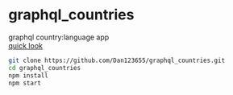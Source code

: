 
# graphql_countries
graphql country:language app  
[quick look](https://dan123655.github.io/graphql_countries/)   
```bash
git clone https://github.com/Dan123655/graphql_countries.git  
cd graphql_countries
npm install 
npm start
```
